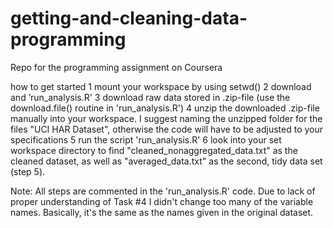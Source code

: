 # getting-and-cleaning-data-programming
Repo for the programming assignment on Coursera

how to get started
	1	mount your workspace by using setwd()
	2	download and ’run_analysis.R'
	3	download raw data stored in .zip-file (use the download.file() routine in 'run_analysis.R')
	4	unzip the downloaded .zip-file manually into your workspace. I suggest naming the unzipped folder for the files
	  "UCI HAR Dataset", otherwise the code will have to be adjusted to your specifications
	5	run the script 'run_analysis.R'
	6	look into your set workspace directory to find "cleaned_nonaggregated_data.txt" as the cleaned dataset, as well as
	  "averaged_data.txt" as the second, tidy data set (step 5).

Note: All steps are commented in the 'run_analysis.R' code. Due to lack of proper understanding of Task #4 I didn't change
      too many of the variable names. Basically, it's the same as the names given in the original dataset.
